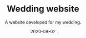 ---
slug: "/components/sections/Portfolio/Portfolio"
date: "2020-08-02"
title: "Wedding website"
subtitle: "A website developed for my wedding."
company: "The Gigers"
description: "The website was developed for my wedding. It allowed users to view information about the wedding, submit their RSVP, and view our registries."
mainImage: "./wedding-main.png"
tech:
    - Wordpress
    - CSS
    - HTML
    - JavaScript
---